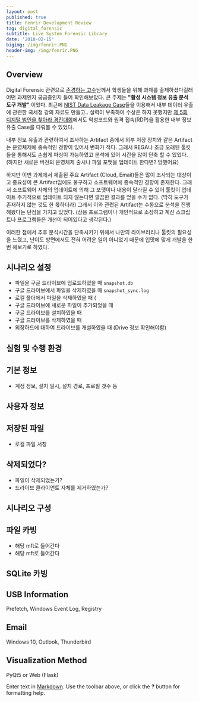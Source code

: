 ```yaml
---
layout: post
published: true
title: Fenrir Development Review
tag: digital_forensic
subtitle: Live System Forensic Library
date: '2018-02-15'
bigimg: /img/fenrir.PNG
header-img: /img/fenrir.PNG
---
```

## Overview


Digital Forensic 관련으로 [존경하는 고수](https://www.linkedin.com/in/deok9/)님께서 학생들을 위해 과제를 출제하셨다길래 어떤 과제인지 궁금중인지 들어 확인해보았다. 큰 주제는 **"활성 시스템 정보 유출 분석 도구 개발"** 이었다. 최근에 [NIST Data Leakage Case](https://www.cfreds.nist.gov/data_leakage_case/data-leakage-case.html)들을 이용해서 내부 데이터 유출에 관련한 국세청 강의 자료도 만들고.. 실력이 부족하여 수상은 하지 못했지만 [제 5회 디지털 범인을 찾아라 경진대회](https://www.forensickorea.org/board_notice/766)에서도 악성코드와 원격 접속(RDP)을 활용한 내부 정보 유출 Case를 다뤄볼 수 있었다.


내부 정보 유출과 관련하여서 조사하는 Artifact 중에서 외부 저장 장치와 같은 Artifact는 운영체제에 종속적인 경향이 있어서 변화가 적다. 그래서 REGA나 조금 오래된 툴킷들을 통해서도 손쉽게 파싱이 가능하였고 분석에 있어 시간을 많이 단축 할 수 있었다. (하지만 새로운 버전의 운영체제 출시나 파일 포맷을 업데이트 한다면? 망했어요)


하지만 이번 과제에서 제출된 주요 Artifact (Cloud, Email)들은 많이 조사되는 대상이고 중요성이 큰 Artifact임에도 불구하고 소프트웨어에 종속적인 경향이 존재한다. 그래서 소프트웨어 자체의 업데이트에 의해 그 포맷이나 내용이 달라질 수 있어 툴킷이 업데이트 주기적으로 업데이트 되지 않는다면 깔끔한 결과를 얻을 수가 없다. (딱히 도구가 존재하지 않는 것도 한 몫하더라) 그래서 이와 관련된 Artifact는 수동으로 분석을 진행해왔다는 단점을 가지고 있었다. (상용 프로그램이나 개인적으로 소장하고 계신 스크립트나 프로그램들은 개선이 되어있다고 생각된다.)


이러한 점에서 추후 분석시간을 단축시키기 위해서 나만의 라이브러리나 툴킷의 필요성을 느꼈고, 난이도 방면에서도 전혀 어려운 일이 아니었기 때문에 입맛에 맞게 개발을 한 번 해보기로 하였다.


## 시나리오 설정


- 파일을 구글 드라이브에 업로드하였을 때 `snapshot.db`  
- 구글 드라이브에서 파일을 삭제하였을 때 `snapshot_sync.log`  
- 로컬 폴더에서 파일을 삭제하였을 때 (  
- 구글 드라이브에 새로운 파일이 추가되었을 때  
- 구글 드라이브를 설치하였을 때  
- 구글 드라이브를 삭제하였을 때  
- 외장하드에 대하여 드라이브를 개설하였을 때 (Drive 정보 확인해야함)  

## 실험 및 수행 환경


## 기본 정보

- 계정 정보, 설치 일시, 설치 경로, 프로필 갯수 등

## 사용자 정보



## 저장된 파일

- 로컬 파일 서칭

## 삭제되었다?

- 파일이 삭제되었는가?
- 드라이브 클라이언트 자체를 제거하였는가?

## 시나리오 구성


## 파일 카빙

- 해당 mft로 들어간다
- 해당 mft로 들어간다

## SQLite 카빙

## USB Information

Prefetch, Windows Event Log, Registry

## Email

Windows 10, Outlook, Thunderbird

## Visualization Method

PyQt5 or Web (Flask)

Enter text in [Markdown](http://daringfireball.net/projects/markdown/). Use the toolbar above, or click the **?** button for formatting help.
